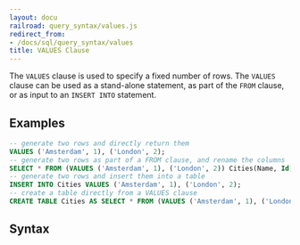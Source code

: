 ```yaml
---
layout: docu
railroad: query_syntax/values.js
redirect_from:
- /docs/sql/query_syntax/values
title: VALUES Clause
---
```


The `VALUES` clause is used to specify a fixed number of rows. The `VALUES` clause can be used as a stand-alone statement, as part of the `FROM` clause, or as input to an `INSERT INTO` statement.

## Examples

```sql
-- generate two rows and directly return them
VALUES ('Amsterdam', 1), ('London', 2);
-- generate two rows as part of a FROM clause, and rename the columns
SELECT * FROM (VALUES ('Amsterdam', 1), ('London', 2)) Cities(Name, Id);
-- generate two rows and insert them into a table
INSERT INTO Cities VALUES ('Amsterdam', 1), ('London', 2);
-- create a table directly from a VALUES clause
CREATE TABLE Cities AS SELECT * FROM (VALUES ('Amsterdam', 1), ('London', 2)) Cities(Name, Id);
```

## Syntax

<div id="rrdiagram"></div>
